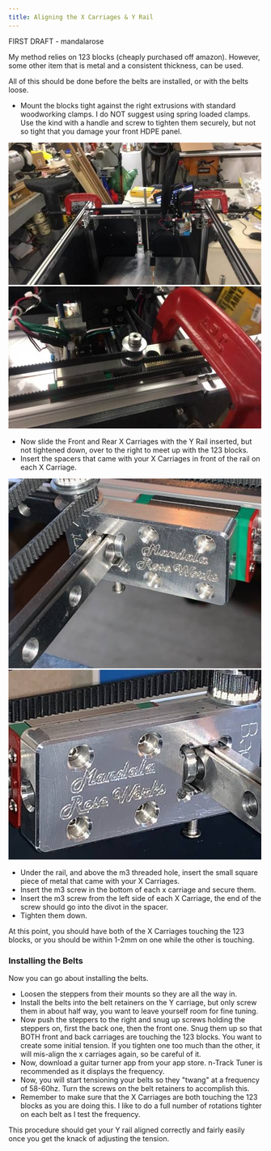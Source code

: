 ```yaml
---
title: Aligning the X Carriages & Y Rail 
---  
```

FIRST DRAFT - mandalarose

My method relies on 123 blocks (cheaply purchased off amazon).  However, some other item that is metal and a consistent thickness, can be used.

All of this should be done before the belts are installed, or with the belts loose.
  - Mount the blocks tight against the right extrusions with standard woodworking clamps.  I do NOT suggest using spring loaded clamps.  Use the kind with a handle and screw to tighten them securely, but not so tight that you damage your front HDPE panel.
  
![](./images/46072398_10218269041179462_5414576935474823168_n.jpg) ![](./images/45838398_10218269048539646_6133383362213052416_n.jpg)

  - Now slide the Front and Rear X Carriages with the Y Rail inserted, but not tightened down, over to the right to meet up with the 123 blocks.
  - Insert the spacers that came with your X Carriages in front of the rail on each X Carriage.
  
![](./images/img_0151.jpg) ![](./images/img_0152.jpg)

  - Under the rail, and above the m3 threaded hole, insert the small square piece of metal that came with your X Carriages.
  - Insert the m3 screw in the bottom of each x carriage and secure them.
  - Insert the m3 screw from the left side of each X Carriage, the end of the screw should go into the divot in the spacer.
  - Tighten them down.

At this point, you should have both of the X Carriages touching the 123 blocks, or you should be within 1-2mm on one while the other is touching.

### Installing the Belts

Now you can go about installing the belts.  

  - Loosen the steppers from their mounts so they are all the way in.
  - Install the belts into the belt retainers on the Y carriage, but only screw them in about half way, you want to leave yourself room for fine tuning.
  - Now push the steppers to the right and snug up screws holding the steppers on, first the back one, then the front one.  Snug them up so that BOTH front and back carriages are touching the 123 blocks.  You want to create some initial tension.  If you tighten one too much than the other, it will mis-align the x carriages again, so be careful of it.
  - Now, download a guitar turner app from your app store.  n-Track Tuner is recommended as it displays the frequency.
  - Now, you will start tensioning your belts so they "twang" at a frequency of 58-60hz.  Turn the screws on the belt retainers to accomplish this.
  - Remember to make sure that the X Carriages are both touching the 123 blocks as you are doing this.  I like to do a full number of rotations tighter on each belt as I test the frequency.

This procedure should get your Y rail aligned correctly and fairly easily once you get the knack of adjusting the tension.
